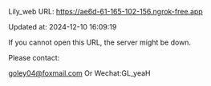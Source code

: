 Lily_web URL: https://ae6d-61-165-102-156.ngrok-free.app

Updated at: 2024-12-10 16:09:19

If you cannot open this URL, the server might be down.

Please contact: 

goley04@foxmail.com Or Wechat:GL_yeaH
